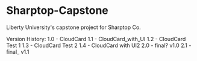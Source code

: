 # Sharptop-Capstone
Liberty University's capstone project for Sharptop Co.
 
Version History:
1.0 - CloudCard
1.1 - CloudCard_with_UI
1.2 - CloudCard Test 1
1.3 - CloudCard Test 2
1.4 - CloudCard with UI2
2.0 - final? v1.0
2.1 - final_ v1.1
